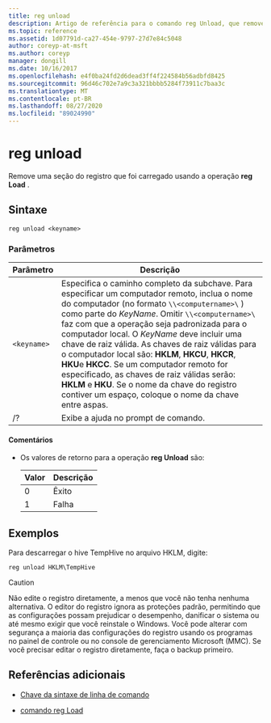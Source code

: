 ```yaml
---
title: reg unload
description: Artigo de referência para o comando reg Unload, que remove uma seção do registro carregado usando a operação reg Load.
ms.topic: reference
ms.assetid: 1d07791d-ca27-454e-9797-27d7e84c5048
author: coreyp-at-msft
ms.author: coreyp
manager: dongill
ms.date: 10/16/2017
ms.openlocfilehash: e4f0ba24fd2d6dead3ff4f224584b56adbfd8425
ms.sourcegitcommit: 96d46c702e7a9c3a321bbbb5284f73911c7baa3c
ms.translationtype: MT
ms.contentlocale: pt-BR
ms.lasthandoff: 08/27/2020
ms.locfileid: "89024990"
---
```

# <a name="reg-unload"></a>reg unload

Remove uma seção do registro que foi carregado usando a operação **reg Load** .

## <a name="syntax"></a>Sintaxe

```
reg unload <keyname>
```

### <a name="parameters"></a>Parâmetros

| Parâmetro | Descrição |
|--|--|
| `<keyname>` | Especifica o caminho completo da subchave. Para especificar um computador remoto, inclua o nome do computador (no formato `\\<computername>\` ) como parte do *KeyName*. Omitir `\\<computername>\` faz com que a operação seja padronizada para o computador local. O *KeyName* deve incluir uma chave de raiz válida. As chaves de raiz válidas para o computador local são: **HKLM**, **HKCU**, **HKCR**, **HKU**e **HKCC**. Se um computador remoto for especificado, as chaves de raiz válidas serão: **HKLM** e **HKU**. Se o nome da chave do registro contiver um espaço, coloque o nome da chave entre aspas. |
| /? | Exibe a ajuda no prompt de comando. |

#### <a name="remarks"></a>Comentários

- Os valores de retorno para a operação **reg Unload** são:

    | Valor | Descrição |
    |--|--|
    | 0 | Êxito |
    | 1 | Falha |

## <a name="examples"></a>Exemplos

Para descarregar o hive TempHive no arquivo HKLM, digite:

```
reg unload HKLM\TempHive
```

> [!CAUTION]
> Não edite o registro diretamente, a menos que você não tenha nenhuma alternativa. O editor do registro ignora as proteções padrão, permitindo que as configurações possam prejudicar o desempenho, danificar o sistema ou até mesmo exigir que você reinstale o Windows. Você pode alterar com segurança a maioria das configurações do registro usando os programas no painel de controle ou no console de gerenciamento Microsoft (MMC). Se você precisar editar o registro diretamente, faça o backup primeiro.

## <a name="additional-references"></a>Referências adicionais

- [Chave da sintaxe de linha de comando](command-line-syntax-key.md)

- [comando reg Load](reg-load.md)
